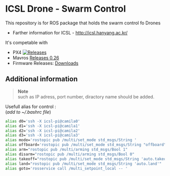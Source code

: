# ICSL Drone - Swarm Control


This repository is for ROS package that holds the swarm control fo Drones 

* Farther information for ICSL - http://icsl.hanyang.ac.kr/ 

It's competable with 
* PX4 
[![Releases](https://img.shields.io/github/release/PX4/Firmware.svg)](https://github.com/PX4/Firmware/releases)
* Mavros [Releases 0.26](https://github.com/mavlink/mavros/releases/tag/0.26.0)
* Firmware Releases: [Downloads](https://github.com/PX4/Firmware/releases)



## Additional information
> **Note**   
> such as IP adress, port number, diractory name should be added.




Usefull alias for control :   
(*add to ~/.bashrc file*)

```bash
alias d0='ssh -X icsl-pi@camila0' 
alias d1='ssh -X icsl-pi@camila1' 
alias d2='ssh -X icsl-pi@camila2' 
alias d3='ssh -X icsl-pi@camila3'
alias mode='rostopic pub /multi/set_mode std_msgs/String ' 
alias offboard='rostopic pub /multi/set_mode std_msgs/String "offboard"' 
alias arm="rostopic pub /multi/arming std_msgs/Bool 1" 
alias disarm="rostopic pub /multi/arming std_msgs/Bool 0" 
alias takeoff="rostopic pub /multi/set_mode std_msgs/String 'auto.takeoff'" 
alias land="rostopic pub /multi/set_mode std_msgs/String 'auto.land'" 
alias goto='rosservice call /multi_setpoint_local -- '
```

<!--  mark down작성을 위한 예제들
# Heading 1
## Heading 2
### Heading 3
#### Heading 4

*This text* is italic  
**This text** is italic  
~~This text~~ is strikethrough

---


> This is a quote


[Traversy Media](http://www.traversymedia.com)

[Traversy Media](http://www.traversymedia.com "Traversy Media")

* Item 1
* Item 2
* Item 3
  * Nested Item 1
  * Nested Item 2


1. Item 1
2. Item 2
3. Item 3


![Markdown Logo](https://markdown-here.com/img/icon256.png)


```bash
  npm install

  npm start
```

```javascript
  function add(num1, num2) {
    return num1 + num2;
  }
```

```python
  def add(num1, num2):
    return num1 + num2
```

| Name     | Email          |
| -------- | -------------- |
| John Doe | john@gmail.com |
| Jane Doe | jane@gmail.com |


* [x] Task 1
* [x] Task 2
* [ ] Task 3

-->
  